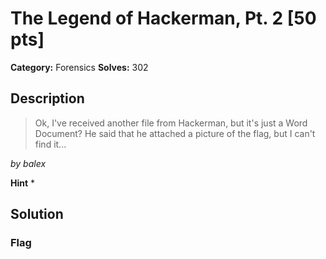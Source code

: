 # The Legend of Hackerman, Pt. 2 [50 pts]

**Category:** Forensics
**Solves:** 302

## Description
>Ok, I've received another file from Hackerman, but it's just a Word Document? He said that he attached a picture of the flag, but I can't find it...

_by balex_

**Hint**
* 

## Solution

### Flag


